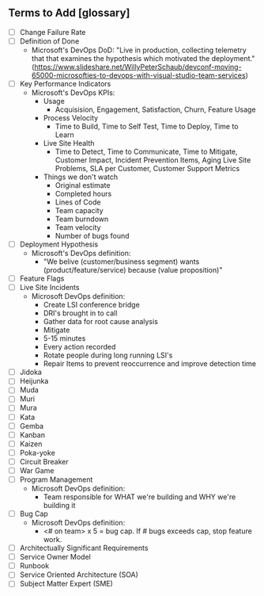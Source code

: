 ## Terms to Add [glossary]
 - [ ] Change Failure Rate
 - [ ] Definition of Done
   - Microsoft's DevOps DoD: "Live in production, collecting telemetry that that examines the hypothesis which motivated the deployment." (https://www.slideshare.net/WillyPeterSchaub/devconf-moving-65000-microsofties-to-devops-with-visual-studio-team-services)
 - [ ] Key Performance Indicators
   - Microsoft's DevOps KPIs:
     - Usage
       - Acquisision, Engagement, Satisfaction, Churn, Feature Usage
     - Process Velocity
       - Time to Build, Time to Self Test, Time to Deploy, Time to Learn
     - Live Site Health
       - Time to Detect, Time to Communicate, Time to Mitigate, Customer Impact, Incident Prevention Items, Aging Live Site Problems, SLA per Customer, Customer Support Metrics
     - Things we don't watch
       - Original estimate
       - Completed hours
       - Lines of Code
       - Team capacity
       - Team burndown
       - Team velocity
       - Number of bugs found
 - [ ] Deployment Hypothesis
   - Microsoft's DevOps definition:
     - "We belive (customer/business segment) wants (product/feature/service) because (value proposition)"
 - [ ] Feature Flags
 - [ ] Live Site Incidents
   - Microsoft DevOps definition:
     - Create LSI conference bridge
     - DRI's brought in to call
     - Gather data for root cause analysis
     - Mitigate
     - 5-15 minutes
     - Every action recorded
     - Rotate people during long running LSI's
     - Repair Items to prevent reoccurrence and improve detection time
 - [ ] Jidoka
 - [ ] Heijunka
 - [ ] Muda
 - [ ] Muri
 - [ ] Mura
 - [ ] Kata
 - [ ] Gemba
 - [ ] Kanban
 - [ ] Kaizen
 - [ ] Poka-yoke
 - [ ] Circuit Breaker
 - [ ] War Game
 - [ ] Program Management
   - Microsoft DevOps definition:
     - Team responsible for WHAT we're building and WHY we're building it
 - [ ] Bug Cap
   - Microsoft DevOps definition:
     - <# on team> x 5 = bug cap. If # bugs exceeds cap, stop feature work.
 - [ ] Architectually Significant Requirements
 - [ ] Service Owner Model
 - [ ] Runbook
 - [ ] Service Oriented Architecture (SOA)
 - [ ] Subject Matter Expert (SME)
